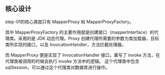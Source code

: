 ## 核心设计
step-01的核心类就只有 MapperProxy 和 MapperProxyFactory。

其中 MapperProxyFactory 的主要作用就是创建接口（mapperInterface）的代理类。采用的是 JDK 动态代理。Proxy 创建代理所需要的参数为类加载器，目标类所实现的接口，以及 InvocationHandler，方法拦截处理器。

而 MapperProxy 便是实现了 InvocationHandler 接口，重写了 invoke 方法，在代理类被调用的时候会执行 invoke 方法中的逻辑。 
这个代理类中包含 sqlSession，可以通过这个代理类对数据库进行操作。